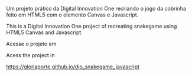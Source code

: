 Um projeto prático da Digital Innovation One recriando o jogo da cobrinha feito em HTML5 com o elemento Canvas e Javascript.

This is a Digital Innovation One project of recreating snakegame using HTML5 Canvas and Javascript.

Acesse o projeto em

Acess the project in

https://gloriaporte.github.io/dio_snakegame_javascript
